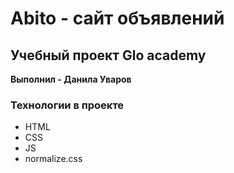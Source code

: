 # Abito - сайт объявлений
## Учебный проект Glo academy
__Выполнил - Данила Уваров__
### Технологии в проекте
- HTML
- CSS
- JS
- normalize.css
